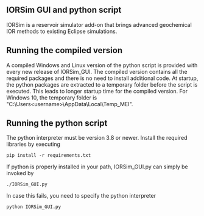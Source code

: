 ## IORSim GUI and python script
IORSim is a reservoir simulator add-on that brings advanced geochemical IOR methods to existing 
Eclipse simulations.

## Running the compiled version
A compiled Windows and Linux version of the python script is provided with every new release of IORSim_GUI. The compiled version contains all the required packages and there is no need to install additional code. At startup, the python packages are extracted to a temporary folder before the script is executed. This leads to longer startup time for the compiled version. For Windows 10, the temporary folder is "C:\Users\<username>\AppData\Local\Temp\_MEI<number>".

## Running the python script
The python interpreter must be version 3.8 or newer. Install the required libraries by executing 

`pip install -r requirements.txt`

If python is properly installed in your path, IORSim_GUI.py can simply be invoked by

`./IORSim_GUI.py`

In case this fails, you need to specify the python interpreter

`python IORSim_GUI.py` 




